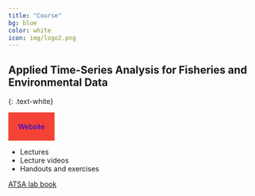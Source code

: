 ```yaml
---
title: "Course"
bg: blue
color: white
icon: img/logo2.png
---
```


## Applied Time-Series Analysis for Fisheries and Environmental Data
{: .text-white}

<div id="coursescontainer">
<div id="coursesbox">
<a style="color: blue; text-decoration:none; padding:20px; background-color: #f44336; display:inline-block" href="https://nwfsc-timeseries.github.io/atsa/">Website</a>
<ul>
<li>Lectures</li>
<li>Lecture videos</li>
<li>Handouts and exercises</li>
</ul>
</div>
<div id="coursesbox">
<a class="boxlinks" href="https://nwfsc-timeseries.github.io/atsa-labs/">ATSA lab book</a>
</div>
</div>

